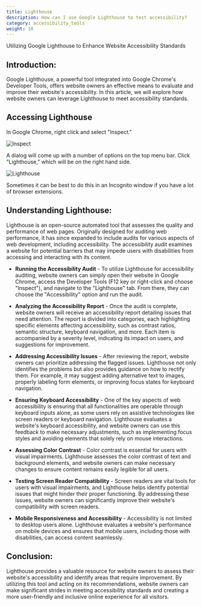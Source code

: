 ```yaml
---
title: Lighthouse 
description: How can I use Google Lighthouse to test accessibility? 
category: accessibility_tools
weight: 10
---
```


Utilizing Google Lighthouse to Enhance Website Accessibility Standards

##  Introduction:

Google Lighthouse, a powerful tool integrated into Google Chrome's Developer Tools, offers website owners an effective means to evaluate and improve their website's accessibility. In this article, we will explore how website owners can leverage Lighthouse to meet accessibility standards.

## Accessing Lighthouse 

In Google Chrome, right click and select "Inspect." 

![Inspect](/images/browser_inspect.png)

A dialog will come up with a number of options on the top menu bar.  Click "Lighthouse," which will be on the right hand side.

![Lighthouse](/images/lighthouse.png)

Sometimes it can be best to do this in an Incognito window if you have a lot of browser extensions. 

## Understanding Lighthouse:

Lighthouse is an open-source automated tool that assesses the quality and performance of web pages. Originally designed for auditing web performance, it has since expanded to include audits for various aspects of web development, including accessibility. The accessibility audit examines a website for potential barriers that may impede users with disabilities from accessing and interacting with its content.

* **Running the Accessibility Audit** - To utilize Lighthouse for accessibility auditing, website owners can simply open their website in Google Chrome, access the Developer Tools (F12 key or right-click and choose "Inspect"), and navigate to the "Lighthouse" tab. From there, they can choose the "Accessibility" option and run the audit.

* **Analyzing the Accessibility Report** - Once the audit is complete, website owners will receive an accessibility report detailing issues that need attention. The report is divided into categories, each highlighting specific elements affecting accessibility, such as contrast ratios, semantic structure, keyboard navigation, and more. Each item is accompanied by a severity level, indicating its impact on users, and suggestions for improvement.

* **Addressing Accessibility Issues** - After reviewing the report, website owners can prioritize addressing the flagged issues. Lighthouse not only identifies the problems but also provides guidance on how to rectify them. For example, it may suggest adding alternative text to images, properly labeling form elements, or improving focus states for keyboard navigation.

* **Ensuring Keyboard Accessibility** - One of the key aspects of web accessibility is ensuring that all functionalities are operable through keyboard inputs alone, as some users rely on assistive technologies like screen readers or keyboard navigation. Lighthouse evaluates a website's keyboard accessibility, and website owners can use this feedback to make necessary adjustments, such as implementing focus styles and avoiding elements that solely rely on mouse interactions.
* **Assessing Color Contrast** - Color contrast is essential for users with visual impairments. Lighthouse assesses the color contrast of text and background elements, and website owners can make necessary changes to ensure content remains easily legible for all users.

* **Testing Screen Reader Compatibility** - Screen readers are vital tools for users with visual impairments, and Lighthouse helps identify potential issues that might hinder their proper functioning. By addressing these issues, website owners can significantly improve their website's compatibility with screen readers.

* **Mobile Responsiveness and Accessibility** - Accessibility is not limited to desktop users alone. Lighthouse evaluates a website's performance on mobile devices and ensures that mobile users, including those with disabilities, can access content seamlessly.

## Conclusion:

Lighthouse provides a valuable resource for website owners to assess their website's accessibility and identify areas that require improvement. By utilizing this tool and acting on its recommendations, website owners can make significant strides in meeting accessibility standards and creating a more user-friendly and inclusive online experience for all visitors.
